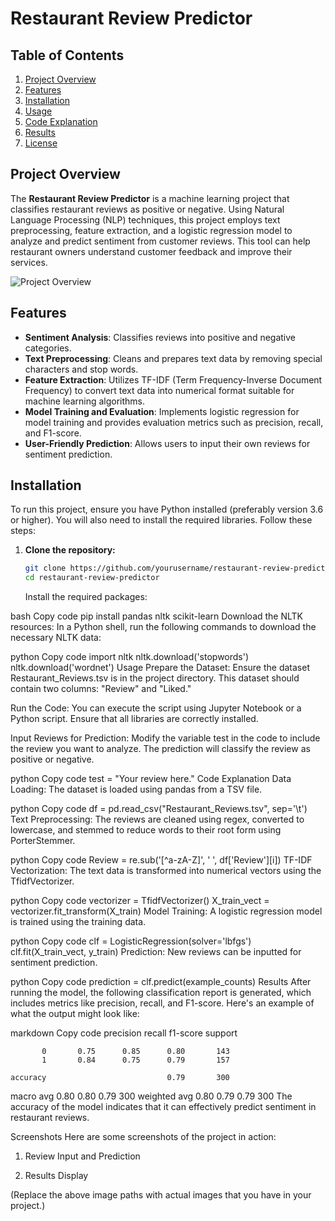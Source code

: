 # Restaurant Review Predictor

## Table of Contents

1. [Project Overview](#project-overview)
2. [Features](#features)
3. [Installation](#installation)
4. [Usage](#usage)
5. [Code Explanation](#code-explanation)
6. [Results](#results)
7. [License](#license)

## Project Overview

The **Restaurant Review Predictor** is a machine learning project that classifies restaurant reviews as positive or negative. Using Natural Language Processing (NLP) techniques, this project employs text preprocessing, feature extraction, and a logistic regression model to analyze and predict sentiment from customer reviews. This tool can help restaurant owners understand customer feedback and improve their services.

![Project Overview](https://sevenrooms.com/_next/image/?url=https%3A%2F%2Fcdn.builder.io%2Fapi%2Fv1%2Fimage%2Fassets%252Facabda4a1104467f93cbad15a924c9a3%252F436f13946b344aaf9d7ab7d505e1d669&w=1920&q=75)

## Features

- **Sentiment Analysis**: Classifies reviews into positive and negative categories.
- **Text Preprocessing**: Cleans and prepares text data by removing special characters and stop words.
- **Feature Extraction**: Utilizes TF-IDF (Term Frequency-Inverse Document Frequency) to convert text data into numerical format suitable for machine learning algorithms.
- **Model Training and Evaluation**: Implements logistic regression for model training and provides evaluation metrics such as precision, recall, and F1-score.
- **User-Friendly Prediction**: Allows users to input their own reviews for sentiment prediction.

## Installation

To run this project, ensure you have Python installed (preferably version 3.6 or higher). You will also need to install the required libraries. Follow these steps:

1. **Clone the repository:**
   ```bash
   git clone https://github.com/yourusername/restaurant-review-predictor.git
   cd restaurant-review-predictor
   ```
   Install the required packages:

bash
Copy code
pip install pandas nltk scikit-learn
Download the NLTK resources: In a Python shell, run the following commands to download the necessary NLTK data:

python
Copy code
import nltk
nltk.download('stopwords')
nltk.download('wordnet')
Usage
Prepare the Dataset: Ensure the dataset Restaurant_Reviews.tsv is in the project directory. This dataset should contain two columns: "Review" and "Liked."

Run the Code: You can execute the script using Jupyter Notebook or a Python script. Ensure that all libraries are correctly installed.

Input Reviews for Prediction: Modify the variable test in the code to include the review you want to analyze. The prediction will classify the review as positive or negative.

python
Copy code
test = "Your review here."
Code Explanation
Data Loading: The dataset is loaded using pandas from a TSV file.

python
Copy code
df = pd.read_csv("Restaurant_Reviews.tsv", sep='\t')
Text Preprocessing: The reviews are cleaned using regex, converted to lowercase, and stemmed to reduce words to their root form using PorterStemmer.

python
Copy code
Review = re.sub('[^a-zA-Z]', ' ', df['Review'][i])
TF-IDF Vectorization: The text data is transformed into numerical vectors using the TfidfVectorizer.

python
Copy code
vectorizer = TfidfVectorizer()
X_train_vect = vectorizer.fit_transform(X_train)
Model Training: A logistic regression model is trained using the training data.

python
Copy code
clf = LogisticRegression(solver='lbfgs')
clf.fit(X_train_vect, y_train)
Prediction: New reviews can be inputted for sentiment prediction.

python
Copy code
prediction = clf.predict(example_counts)
Results
After running the model, the following classification report is generated, which includes metrics like precision, recall, and F1-score. Here's an example of what the output might look like:

markdown
Copy code
precision recall f1-score support

           0       0.75      0.85      0.80       143
           1       0.84      0.75      0.79       157

    accuracy                           0.79       300

macro avg 0.80 0.80 0.79 300
weighted avg 0.80 0.79 0.79 300
The accuracy of the model indicates that it can effectively predict sentiment in restaurant reviews.

Screenshots
Here are some screenshots of the project in action:

1. Review Input and Prediction

2. Results Display

(Replace the above image paths with actual images that you have in your project.)
